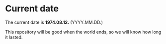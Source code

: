 # Current date

The current date is **1974.08.12.** (YYYY.MM.DD.)

This repository will be good when the world ends, so we will know how long it lasted.